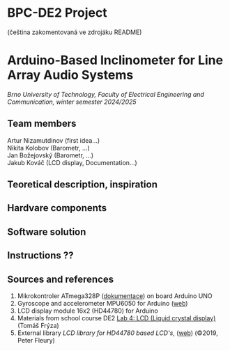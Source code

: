# BPC-DE2 Project

(čeština zakomentovaná ve zdrojáku README)

<h1>Arduino-Based Inclinometer for Line Array Audio Systems</h1>
<i>Brno University of Technology, Faculty of Electrical Engineering and Communication, winter semester 2024/2025</i>
<h2>Team members</h2>

Artur Nizamutdinov (first idea...)<br>
Nikita Kolobov (Barometr, ...)<br>
Jan Božejovský (Barometr, ...)<br>
Jakub Kováč (LCD display, Documentation...)<br>

<h2>Teoretical description, inspiration</h2>

<h2>Hardvare components</h2>

<h2>Software solution</h2>

<h2>Instructions ??</h2>

<h2>Sources and references</h2>
<ol>
  <li>Mikrokontroler ATmega328P (<a href="https://www.microchip.com/en-us/product/ATmega328P">dokumentace</a>) on board Arduino UNO</li>
  <li>Gyroscope and accelerometer MPU6050 for Arduino (<a href="https://components101.com/sensors/mpu6050-module">web</a>)</li>
  <li>LCD display module 16x2 (HD44780) for Arduino</li>
  <li>Materials from school course DE2 <a href="https://github.com/tomas-fryza/avr-course/tree/master/lab4-lcd">Lab 4: LCD (Liquid crystal display)</a> (Tomáš Frýza)</li>
  <li>External library <i>LCD library for HD44780 based LCD's</i>, (<a href="http://www.peterfleury.epizy.com/avr-software.html?i=1">web</a>) (©2019, Peter Fleury)</li>
    <!--
  <li>Název dalších položek, popř. <a href="about:blank">link</a>...</li>
    -->
</ol> 


<!-- <h1>Název projektu</h1>
<i>Vysoké učení technické v Brně, Fakulta elektrotechniky a komunikačních technologií, zimní semestr 2024/2025</i>
<h2>Členové týmu</h2>

Artur Nizamutdinov (nápad...)<br>
Nikita Kolobov (...)<br>
Jan Božejovský (Barometr, jazyková korektura dokumentace...)<br>
Jakub Kováč (LCD displej, dokumentace...)<br>

<h2>Teoretický popis, vysvětlení</h2>

<h2>Popis hardwaru</h2>

<h2>Popis softwarového řešení</h2>

<h2>Instrukce</h2>

<h2>Zdroje a reference</h2>
<ol>
  <li>Mikrokontrolér ATmega328P (<a href="https://www.microchip.com/en-us/product/ATmega328P">dokumentace</a>) na desce Arduino UNO</li>
  <li>Modul gyroskopu a akcelerometru MPU6050 pro Arduino (<a href="https://components101.com/sensors/mpu6050-module">web</a>)</li>
  <li>Modul 16x2 LCD displej (HD44780) pro Arduino</li>
  <li>Materiály z cvičení <a href="https://github.com/tomas-fryza/avr-course/tree/master/lab4-lcd">Lab 4: LCD (Liquid crystal display)</a> (Tomáš Frýza)</li>
  <li>Knihovna <i>LCD library for HD44780 based LCD's</i>, (<a href="http://www.peterfleury.epizy.com/avr-software.html?i=1">web</a>) (©2019, Peter Fleury)</li>
  <li>Název dalších položek, popř. <a href="about:blank">link</a>...</li>
</ol>
-->
